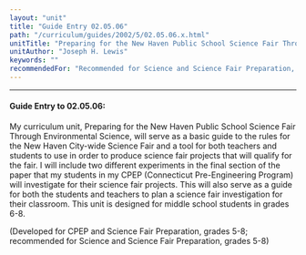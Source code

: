 ```yaml
---
layout: "unit"
title: "Guide Entry 02.05.06"
path: "/curriculum/guides/2002/5/02.05.06.x.html"
unitTitle: "Preparing for the New Haven Public School Science Fair Through Environmental Science"
unitAuthor: "Joseph H. Lewis"
keywords: ""
recommendedFor: "Recommended for Science and Science Fair Preparation, grades 5-8."
---
```

<body>
<hr/>
<h4>
Guide Entry to 02.05.06:
</h4>
<p>
My curriculum unit, Preparing for the New Haven Public School Science Fair Through Environmental Science, will serve as a basic guide to the rules for the New Haven City-wide Science Fair and a tool for both teachers and students to use in order to produce science fair projects that will qualify for the fair. I will include two different experiments in the final section of the paper that my students in my CPEP (Connecticut Pre-Engineering Program) will investigate for their science fair projects. This will also serve as a guide for both the students and teachers to plan a science fair investigation for their classroom. This unit is designed for middle school students in grades 6-8.
</p>
<p>
(Developed for CPEP and Science Fair Preparation, grades 5-8; recommended for Science and Science Fair Preparation, grades 5-8)
</p>
</body>

